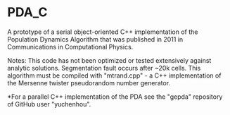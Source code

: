 # PDA_C
A prototype of a serial object-oriented C++ implementation of the Population Dynamics Algorithm
that was published in 2011 in Communications in Computational Physics.

Notes: This code has not been optimized or tested extensively against analytic solutions. Segmentation fault occurs after ~20k cells. This algorithm must be compiled with "mtrand.cpp" - a C++ implementation of the 
Mersenne twister pseudorandom number generator.

*For a parallel C++ implementation of the PDA see the "gepda" repository of GitHub user "yuchenhou". 
